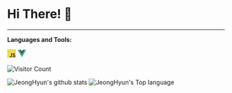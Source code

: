 # Hi There! 👋
--------------
**Languages and Tools:**  

<code><img height="20" src="https://raw.githubusercontent.com/github/explore/80688e429a7d4ef2fca1e82350fe8e3517d3494d/topics/javascript/javascript.png"></code>
<code><img height="20" src="https://raw.githubusercontent.com/github/explore/80688e429a7d4ef2fca1e82350fe8e3517d3494d/topics/vue/vue.png"></code>

![Visitor Count](https://profile-counter.glitch.me/Jeong-Hyun-Lee/count.svg)

![JeongHyun's github stats](https://github-readme-stats.vercel.app/api?username=Jeong-Hyun-Lee&count_private=true&show_icons=true&theme=radical)
![JeongHyun's Top language](https://github-readme-stats.anuraghazra1.vercel.app/api/top-langs/?username=Jeong-Hyun-Lee&layout=compact&theme=radical&count_private=true)
